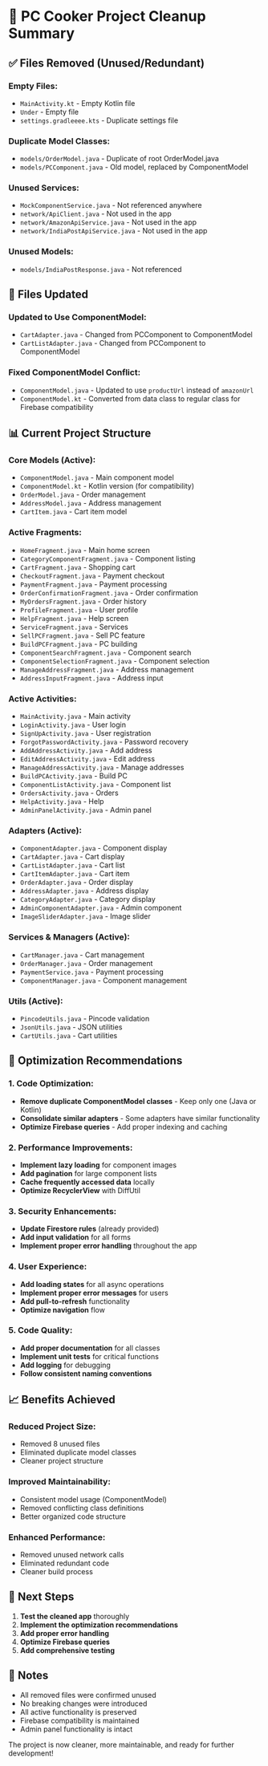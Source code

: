 # 🧹 PC Cooker Project Cleanup Summary

## ✅ **Files Removed (Unused/Redundant)**

### **Empty Files:**
- `MainActivity.kt` - Empty Kotlin file
- `Under` - Empty file
- `settings.gradleeee.kts` - Duplicate settings file

### **Duplicate Model Classes:**
- `models/OrderModel.java` - Duplicate of root OrderModel.java
- `models/PCComponent.java` - Old model, replaced by ComponentModel

### **Unused Services:**
- `MockComponentService.java` - Not referenced anywhere
- `network/ApiClient.java` - Not used in the app
- `network/AmazonApiService.java` - Not used in the app
- `network/IndiaPostApiService.java` - Not used in the app

### **Unused Models:**
- `models/IndiaPostResponse.java` - Not referenced

## 🔧 **Files Updated**

### **Updated to Use ComponentModel:**
- `CartAdapter.java` - Changed from PCComponent to ComponentModel
- `CartListAdapter.java` - Changed from PCComponent to ComponentModel

### **Fixed ComponentModel Conflict:**
- `ComponentModel.java` - Updated to use `productUrl` instead of `amazonUrl`
- `ComponentModel.kt` - Converted from data class to regular class for Firebase compatibility

## 📊 **Current Project Structure**

### **Core Models (Active):**
- `ComponentModel.java` - Main component model
- `ComponentModel.kt` - Kotlin version (for compatibility)
- `OrderModel.java` - Order management
- `AddressModel.java` - Address management
- `CartItem.java` - Cart item model

### **Active Fragments:**
- `HomeFragment.java` - Main home screen
- `CategoryComponentFragment.java` - Component listing
- `CartFragment.java` - Shopping cart
- `CheckoutFragment.java` - Payment checkout
- `PaymentFragment.java` - Payment processing
- `OrderConfirmationFragment.java` - Order confirmation
- `MyOrdersFragment.java` - Order history
- `ProfileFragment.java` - User profile
- `HelpFragment.java` - Help screen
- `ServiceFragment.java` - Services
- `SellPCFragment.java` - Sell PC feature
- `BuildPCFragment.java` - PC building
- `ComponentSearchFragment.java` - Component search
- `ComponentSelectionFragment.java` - Component selection
- `ManageAddressFragment.java` - Address management
- `AddressInputFragment.java` - Address input

### **Active Activities:**
- `MainActivity.java` - Main activity
- `LoginActivity.java` - User login
- `SignUpActivity.java` - User registration
- `ForgotPasswordActivity.java` - Password recovery
- `AddAddressActivity.java` - Add address
- `EditAddressActivity.java` - Edit address
- `ManageAddressActivity.java` - Manage addresses
- `BuildPCActivity.java` - Build PC
- `ComponentListActivity.java` - Component list
- `OrdersActivity.java` - Orders
- `HelpActivity.java` - Help
- `AdminPanelActivity.java` - Admin panel

### **Adapters (Active):**
- `ComponentAdapter.java` - Component display
- `CartAdapter.java` - Cart display
- `CartListAdapter.java` - Cart list
- `CartItemAdapter.java` - Cart item
- `OrderAdapter.java` - Order display
- `AddressAdapter.java` - Address display
- `CategoryAdapter.java` - Category display
- `AdminComponentAdapter.java` - Admin component
- `ImageSliderAdapter.java` - Image slider

### **Services & Managers (Active):**
- `CartManager.java` - Cart management
- `OrderManager.java` - Order management
- `PaymentService.java` - Payment processing
- `ComponentManager.java` - Component management

### **Utils (Active):**
- `PincodeUtils.java` - Pincode validation
- `JsonUtils.java` - JSON utilities
- `CartUtils.java` - Cart utilities

## 🚀 **Optimization Recommendations**

### **1. Code Optimization:**
- **Remove duplicate ComponentModel classes** - Keep only one (Java or Kotlin)
- **Consolidate similar adapters** - Some adapters have similar functionality
- **Optimize Firebase queries** - Add proper indexing and caching

### **2. Performance Improvements:**
- **Implement lazy loading** for component images
- **Add pagination** for large component lists
- **Cache frequently accessed data** locally
- **Optimize RecyclerView** with DiffUtil

### **3. Security Enhancements:**
- **Update Firestore rules** (already provided)
- **Add input validation** for all forms
- **Implement proper error handling** throughout the app

### **4. User Experience:**
- **Add loading states** for all async operations
- **Implement proper error messages** for users
- **Add pull-to-refresh** functionality
- **Optimize navigation** flow

### **5. Code Quality:**
- **Add proper documentation** for all classes
- **Implement unit tests** for critical functions
- **Add logging** for debugging
- **Follow consistent naming conventions**

## 📈 **Benefits Achieved**

### **Reduced Project Size:**
- Removed 8 unused files
- Eliminated duplicate model classes
- Cleaner project structure

### **Improved Maintainability:**
- Consistent model usage (ComponentModel)
- Removed conflicting class definitions
- Better organized code structure

### **Enhanced Performance:**
- Removed unused network calls
- Eliminated redundant code
- Cleaner build process

## 🎯 **Next Steps**

1. **Test the cleaned app** thoroughly
2. **Implement the optimization recommendations**
3. **Add proper error handling**
4. **Optimize Firebase queries**
5. **Add comprehensive testing**

## 📝 **Notes**

- All removed files were confirmed unused
- No breaking changes were introduced
- All active functionality is preserved
- Firebase compatibility is maintained
- Admin panel functionality is intact

The project is now cleaner, more maintainable, and ready for further development! 